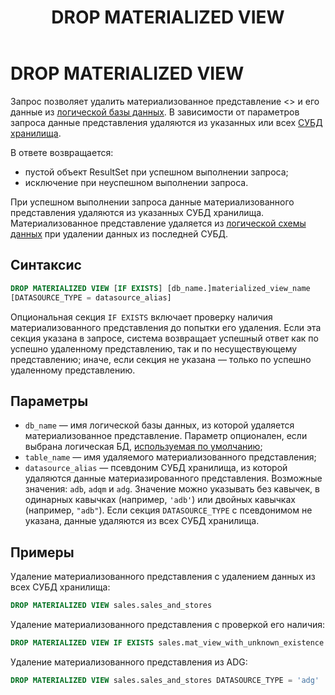 ﻿---
layout: default
title: DROP MATERIALIZED VIEW
nav_order: 18
parent: Запросы SQL+
grand_parent: Справочная информация
has_children: false
has_toc: false
---

# DROP MATERIALIZED VIEW

Запрос позволяет удалить материализованное представление <> 
и его данные из [логической базы данных](../../../Обзор_понятий_компонентов_и_связей/Основные_понятия/Логическая_база_данных/Логическая_база_данных.md). 
В зависимости от параметров запроса данные представления удаляются из указанных или всех 
[СУБД](../../../Введение/Поддерживаемые_СУБД_хранилища/Поддерживаемые_СУБД_хранилища.md) [хранилища](../../../Обзор_понятий_компонентов_и_связей/Основные_понятия/Хранилище_данных/Хранилище_данных.md).

В ответе возвращается:
*   пустой объект ResultSet при успешном выполнении запроса;
*   исключение при неуспешном выполнении запроса.

При успешном выполнении запроса данные материализованного представления удаляются из указанных СУБД хранилища. 
Материализованное представление удаляется из [логической схемы данных](../../../Обзор_понятий_компонентов_и_связей/Основные_понятия/Логическая_схема_данных/Логическая_схема_данных.md) 
при удалении данных из последней СУБД.

## Синтаксис

```sql
DROP MATERIALIZED VIEW [IF EXISTS] [db_name.]materialized_view_name
[DATASOURCE_TYPE = datasource_alias]
```

Опциональная секция `IF EXISTS` включает проверку наличия материализованного представления до 
попытки его удаления. Если эта секция указана в запросе, система возвращает успешный ответ как по успешно
удаленному представлению, так и по несуществующему представлению; иначе, если секция не указана — только 
по успешно удаленному представлению.

## Параметры

*   `db_name` — имя логической базы данных, из которой удаляется материализованное представление. 
    Параметр опционален, если выбрана логическая БД, [используемая по умолчанию](../../../Работа_с_системой/Другие_функции/Определение_логической_БД_по_умолчанию/Определение_логической_БД_по_умолчанию.md);
*   `table_name` — имя удаляемого материализованного представления;
*   `datasource_alias` — псевдоним СУБД хранилища, из которой удаляются данные материазированного представления. 
    Возможные значения: `adb`, `adqm` и `adg`. Значение можно указывать без кавычек, в одинарных кавычках 
    (например, `'adb'`) или двойных кавычках (например, `"adb"`). Если секция `DATASOURCE_TYPE` 
    с псевдонимом не указана, данные удаляются из всех СУБД хранилища.
    
## Примеры

Удаление материализованного представления с удалением данных из всех СУБД хранилища:
```sql
DROP MATERIALIZED VIEW sales.sales_and_stores
```

Удаление материализованного представления с проверкой его наличия:
```sql
DROP MATERIALIZED VIEW IF EXISTS sales.mat_view_with_unknown_existence
```

Удаление материализованного представления из ADG:
```sql
DROP MATERIALIZED VIEW sales.sales_and_stores DATASOURCE_TYPE = 'adg'
```